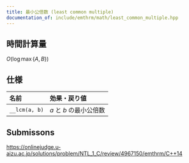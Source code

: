 ```yaml
---
title: 最小公倍数 (least common multiple)
documentation_of: include/emthrm/math/least_common_multiple.hpp
---
```



## 時間計算量

$O(\log{\max \lbrace A, B \rbrace})$


## 仕様

|名前|効果・戻り値|
|:--|:--|
|`__lcm(a, b)`|$a$ と $b$ の最小公倍数|


## Submissons

https://onlinejudge.u-aizu.ac.jp/solutions/problem/NTL_1_C/review/4967150/emthrm/C++14
